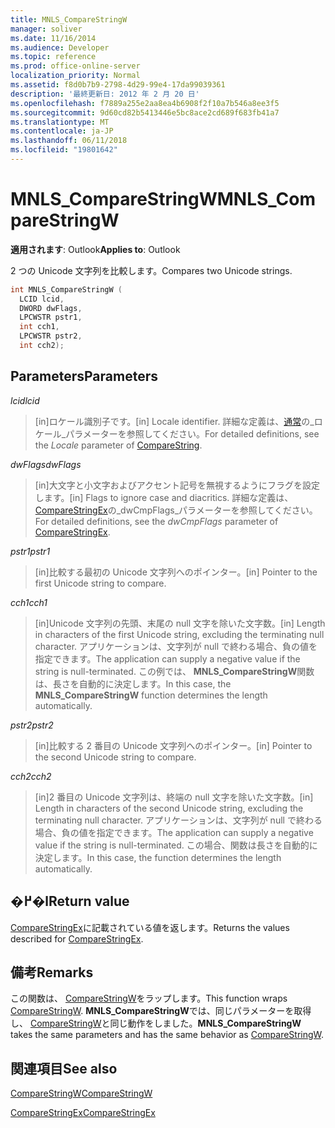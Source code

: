 ```yaml
---
title: MNLS_CompareStringW
manager: soliver
ms.date: 11/16/2014
ms.audience: Developer
ms.topic: reference
ms.prod: office-online-server
localization_priority: Normal
ms.assetid: f8d0b7b9-2798-4d29-99e4-17da99039361
description: '最終更新日: 2012 年 2 月 20 日'
ms.openlocfilehash: f7889a255e2aa8ea4b6908f2f10a7b546a8ee3f5
ms.sourcegitcommit: 9d60cd82b5413446e5bc8ace2cd689f683fb41a7
ms.translationtype: MT
ms.contentlocale: ja-JP
ms.lasthandoff: 06/11/2018
ms.locfileid: "19801642"
---
```

# <a name="mnlscomparestringw"></a><span data-ttu-id="915c0-103">MNLS_CompareStringW</span><span class="sxs-lookup"><span data-stu-id="915c0-103">MNLS_CompareStringW</span></span>

  
  
<span data-ttu-id="915c0-104">**適用されます**: Outlook</span><span class="sxs-lookup"><span data-stu-id="915c0-104">**Applies to**: Outlook</span></span> 
  
<span data-ttu-id="915c0-105">2 つの Unicode 文字列を比較します。</span><span class="sxs-lookup"><span data-stu-id="915c0-105">Compares two Unicode strings.</span></span>
  
```cpp
int MNLS_CompareStringW (
  LCID lcid,
  DWORD dwFlags,
  LPCWSTR pstr1,
  int cch1,
  LPCWSTR pstr2,
  int cch2);
```

## <a name="parameters"></a><span data-ttu-id="915c0-106">Parameters</span><span class="sxs-lookup"><span data-stu-id="915c0-106">Parameters</span></span>

 <span data-ttu-id="915c0-107">_lcid_</span><span class="sxs-lookup"><span data-stu-id="915c0-107">_lcid_</span></span>
  
> <span data-ttu-id="915c0-108">[in]ロケール識別子です。</span><span class="sxs-lookup"><span data-stu-id="915c0-108">[in] Locale identifier.</span></span> <span data-ttu-id="915c0-109">詳細な定義は、[通常](http://msdn.microsoft.com/ja-jp/library/dd317759%28VS.85%29.aspx)の_ロケール_パラメーターを参照してください。</span><span class="sxs-lookup"><span data-stu-id="915c0-109">For detailed definitions, see the  _Locale_ parameter of [CompareString](http://msdn.microsoft.com/ja-jp/library/dd317759%28VS.85%29.aspx).</span></span>
    
 <span data-ttu-id="915c0-110">_dwFlags_</span><span class="sxs-lookup"><span data-stu-id="915c0-110">_dwFlags_</span></span>
  
> <span data-ttu-id="915c0-111">[in]大文字と小文字およびアクセント記号を無視するようにフラグを設定します。</span><span class="sxs-lookup"><span data-stu-id="915c0-111">[in] Flags to ignore case and diacritics.</span></span> <span data-ttu-id="915c0-112">詳細な定義は、 [CompareStringEx](http://msdn.microsoft.com/ja-jp/library/dd317761%28VS.85%29.aspx)の_dwCmpFlags_パラメーターを参照してください。</span><span class="sxs-lookup"><span data-stu-id="915c0-112">For detailed definitions, see the  _dwCmpFlags_ parameter of [CompareStringEx](http://msdn.microsoft.com/ja-jp/library/dd317761%28VS.85%29.aspx).</span></span>
    
 <span data-ttu-id="915c0-113">_pstr1_</span><span class="sxs-lookup"><span data-stu-id="915c0-113">_pstr1_</span></span>
  
> <span data-ttu-id="915c0-114">[in]比較する最初の Unicode 文字列へのポインター。</span><span class="sxs-lookup"><span data-stu-id="915c0-114">[in] Pointer to the first Unicode string to compare.</span></span>
    
 <span data-ttu-id="915c0-115">_cch1_</span><span class="sxs-lookup"><span data-stu-id="915c0-115">_cch1_</span></span>
  
> <span data-ttu-id="915c0-116">[in]Unicode 文字列の先頭、末尾の null 文字を除いた文字数。</span><span class="sxs-lookup"><span data-stu-id="915c0-116">[in] Length in characters of the first Unicode string, excluding the terminating null character.</span></span> <span data-ttu-id="915c0-117">アプリケーションは、文字列が null で終わる場合、負の値を指定できます。</span><span class="sxs-lookup"><span data-stu-id="915c0-117">The application can supply a negative value if the string is null-terminated.</span></span> <span data-ttu-id="915c0-118">この例では、 **MNLS_CompareStringW**関数は、長さを自動的に決定します。</span><span class="sxs-lookup"><span data-stu-id="915c0-118">In this case, the **MNLS_CompareStringW** function determines the length automatically.</span></span> 
    
 <span data-ttu-id="915c0-119">_pstr2_</span><span class="sxs-lookup"><span data-stu-id="915c0-119">_pstr2_</span></span>
  
> <span data-ttu-id="915c0-120">[in]比較する 2 番目の Unicode 文字列へのポインター。</span><span class="sxs-lookup"><span data-stu-id="915c0-120">[in] Pointer to the second Unicode string to compare.</span></span>
    
 <span data-ttu-id="915c0-121">_cch2_</span><span class="sxs-lookup"><span data-stu-id="915c0-121">_cch2_</span></span>
  
> <span data-ttu-id="915c0-122">[in]2 番目の Unicode 文字列は、終端の null 文字を除いた文字数。</span><span class="sxs-lookup"><span data-stu-id="915c0-122">[in] Length in characters of the second Unicode string, excluding the terminating null character.</span></span> <span data-ttu-id="915c0-123">アプリケーションは、文字列が null で終わる場合、負の値を指定できます。</span><span class="sxs-lookup"><span data-stu-id="915c0-123">The application can supply a negative value if the string is null-terminated.</span></span> <span data-ttu-id="915c0-124">この場合、関数は長さを自動的に決定します。</span><span class="sxs-lookup"><span data-stu-id="915c0-124">In this case, the function determines the length automatically.</span></span>
    
## <a name="return-value"></a><span data-ttu-id="915c0-125">�߂�l</span><span class="sxs-lookup"><span data-stu-id="915c0-125">Return value</span></span>

<span data-ttu-id="915c0-126">[CompareStringEx](http://msdn.microsoft.com/ja-jp/library/dd317761%28VS.85%29.aspx)に記載されている値を返します。</span><span class="sxs-lookup"><span data-stu-id="915c0-126">Returns the values described for [CompareStringEx](http://msdn.microsoft.com/ja-jp/library/dd317761%28VS.85%29.aspx).</span></span>
  
## <a name="remarks"></a><span data-ttu-id="915c0-127">備考</span><span class="sxs-lookup"><span data-stu-id="915c0-127">Remarks</span></span>

<span data-ttu-id="915c0-128">この関数は、 [CompareStringW](http://msdn.microsoft.com/ja-jp/library/dd317759%28VS.85%29.aspx)をラップします。</span><span class="sxs-lookup"><span data-stu-id="915c0-128">This function wraps [CompareStringW](http://msdn.microsoft.com/ja-jp/library/dd317759%28VS.85%29.aspx).</span></span> <span data-ttu-id="915c0-129">**MNLS_CompareStringW**では、同じパラメーターを取得し、 [CompareStringW](http://msdn.microsoft.com/ja-jp/library/dd317759%28VS.85%29.aspx)と同じ動作をしました。</span><span class="sxs-lookup"><span data-stu-id="915c0-129">**MNLS_CompareStringW** takes the same parameters and has the same behavior as [CompareStringW](http://msdn.microsoft.com/ja-jp/library/dd317759%28VS.85%29.aspx).</span></span>
  
## <a name="see-also"></a><span data-ttu-id="915c0-130">関連項目</span><span class="sxs-lookup"><span data-stu-id="915c0-130">See also</span></span>



[<span data-ttu-id="915c0-131">CompareStringW</span><span class="sxs-lookup"><span data-stu-id="915c0-131">CompareStringW</span></span>](http://msdn.microsoft.com/ja-jp/library/dd317759%28VS.85%29.aspx)
  
[<span data-ttu-id="915c0-132">CompareStringEx</span><span class="sxs-lookup"><span data-stu-id="915c0-132">CompareStringEx</span></span>](http://msdn.microsoft.com/ja-jp/library/dd317761%28VS.85%29.aspx)


